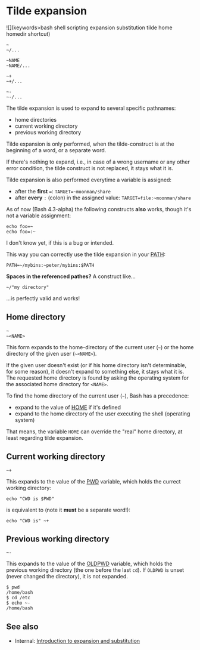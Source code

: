 # Tilde expansion

![](keywords>bash shell scripting expansion substitution tilde home homedir shortcut)

    ~
    ~/...

    ~NAME
    ~NAME/...

    ~+
    ~+/...

    ~-
    ~-/...

The tilde expansion is used to expand to several specific pathnames:

-   home directories
-   current working directory
-   previous working directory

Tilde expansion is only performed, when the tilde-construct is at the
beginning of a word, or a separate word.

If there's nothing to expand, i.e., in case of a wrong username or any
other error condition, the tilde construct is not replaced, it stays
what it is.

Tilde expansion is also performed everytime a variable is assigned:

-   after the **first** `=`: `TARGET=~moonman/share`
-   after **every** `:` (colon) in the assigned value:
    `TARGET=file:~moonman/share`

<note info> As of now (Bash 4.3-alpha) the following constructs
**also** works, though it's not a variable assignment:

    echo foo=~
    echo foo=:~

I don't know yet, if this is a bug or intended. </note>

This way you can correctly use the tilde expansion in your
[PATH](../../syntax/shellvars.md#PATH):

    PATH=~/mybins:~peter/mybins:$PATH

**Spaces in the referenced pathes?** A construct like\...

    ~/"my directory"

\...is perfectly valid and works!

## Home directory

    ~
    ~<NAME>

This form expands to the home-directory of the current user (`~`) or the
home directory of the given user (`~<NAME>`).

If the given user doesn't exist (or if his home directory isn't
determinable, for some reason), it doesn't expand to something else, it
stays what it is. The requested home directory is found by asking the
operating system for the associated home directory for `<NAME>`.

To find the home directory of the current user (`~`), Bash has a
precedence:

-   expand to the value of [HOME](../../syntax/shellvars.md#HOME) if it's
    defined
-   expand to the home directory of the user executing the shell
    (operating system)

That means, the variable `HOME` can override the \"real\" home
directory, at least regarding tilde expansion.

## Current working directory

    ~+

This expands to the value of the [PWD](../../syntax/shellvars.md#PWD) variable,
which holds the currect working directory:

    echo "CWD is $PWD"

is equivalent to (note it **must** be a separate word!):

    echo "CWD is" ~+

## Previous working directory

    ~-

This expands to the value of the [OLDPWD](../../syntax/shellvars.md#OLDPWD)
variable, which holds the previous working directory (the one before the
last `cd`). If `OLDPWD` is unset (never changed the directory), it is
not expanded.

    $ pwd
    /home/bash
    $ cd /etc
    $ echo ~-
    /home/bash

## See also

-   Internal: [Introduction to expansion and
    substitution](../../syntax/expansion/intro.md)

